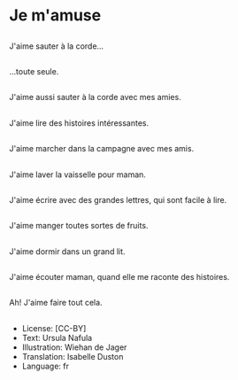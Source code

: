 # Je m'amuse

##
J'aime sauter à la
corde...

##
…toute seule.

##
J'aime aussi sauter à la
corde avec mes amies.

##
J'aime lire des histoires
intéressantes.

##
J'aime marcher dans la
campagne avec mes
amis.

##
J'aime laver la vaisselle
pour maman.

##
J'aime écrire avec des
grandes lettres, qui
sont facile à lire.

##
J'aime manger toutes
sortes de fruits.

##
J'aime dormir dans un
grand lit.

##
J'aime écouter maman,
quand elle me raconte
des histoires.

##
Ah! J'aime faire tout
cela.

##
* License: [CC-BY]
* Text: Ursula Nafula
* Illustration: Wiehan de Jager
* Translation: Isabelle Duston
* Language: fr
